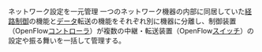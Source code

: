 ネットワーク設定を一元管理
一つのネットワーク機器の内部に同居していた[経路制御](https://e-words.jp/w/%E3%83%AB%E3%83%BC%E3%83%86%E3%82%A3%E3%83%B3%E3%82%B0.html "経路制御")の機能と[データ](https://e-words.jp/w/%E3%83%87%E3%83%BC%E3%82%BF.html "データ")転送の機能をそれぞれ別に機器に分離し、制御装置（OpenFlow[コントローラ](https://e-words.jp/w/%E3%82%B3%E3%83%B3%E3%83%88%E3%83%AD%E3%83%BC%E3%83%A9.html "コントローラ")）が複数の中継・転送装置（OpenFlow[スイッチ](https://e-words.jp/w/%E3%82%B9%E3%82%A4%E3%83%83%E3%83%81.html "スイッチ")）の設定や振る舞いを一括して管理する。